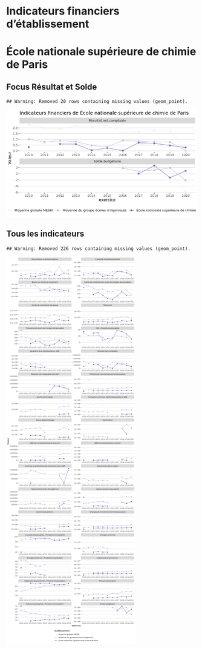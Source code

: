 Indicateurs financiers d’établissement
================

# École nationale supérieure de chimie de Paris

## Focus Résultat et Solde

    ## Warning: Removed 20 rows containing missing values (geom_point).

![](école_nationale_supérieure_de_chimie_de_paris_files/figure-gfm/etab.focus-1.png)<!-- -->

## Tous les indicateurs

    ## Warning: Removed 226 rows containing missing values (geom_point).

![](école_nationale_supérieure_de_chimie_de_paris_files/figure-gfm/etab-1.png)<!-- -->
